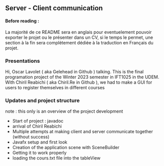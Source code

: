 ## Server - Client communication

#### Before reading :
La majorité de ce README sera en anglais pour eventuelement pouvoir exporter le projet ou le présenter dans un CV,
si le temps le permet, une section à la fin sera complètement dédiée à la traduction en Français du 
projet.

### Presentations
Hi, Oscar Lavolet ( aka Gelehead in Github ) talking. This is the final programation project of the Winter 2023 
    semester in IFT1025 in the UDEM. With Chiril Reabichi ( aka Chiril.Re in Github ), we had to
    make a GUI for users to register themselves in different courses

### Updates and project structure
note : this only is an overview of the project development
 - Start of project : javadoc
 - arrival of Chiril Reabichi
 - Multiple attempts at making client and server communicate together (without success)
 - Javafx setup and first look
 - Creation of the application scene with SceneBuilder
 - Getting it to work properly
 - loading the cours.txt file into the tableView










